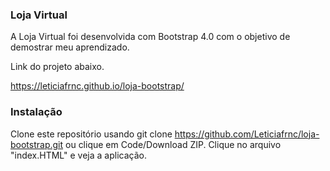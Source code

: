 ### Loja Virtual


A Loja Virtual foi desenvolvida com Bootstrap 4.0 com o objetivo de demostrar meu aprendizado.

Link do projeto abaixo.
 
https://leticiafrnc.github.io/loja-bootstrap/

### Instalação 

Clone este repositório usando git clone https://github.com/Leticiafrnc/loja-bootstrap.git ou clique em Code/Download ZIP.
Clique no arquivo "index.HTML" e veja a aplicação.
